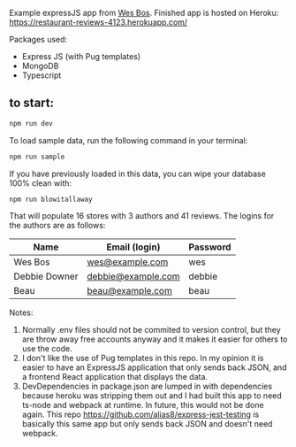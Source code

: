 Example expressJS app from [Wes Bos](https://wesbos.com/learn-node/). 
Finished app is hosted on Heroku: https://restaurant-reviews-4123.herokuapp.com/

Packages used:
- Express JS (with Pug templates)
- MongoDB
- Typescript

## to start:

```bash
npm run dev
```

To load sample data, run the following command in your terminal:

```bash
npm run sample
```

If you have previously loaded in this data, you can wipe your database 100% clean with:

```bash
npm run blowitallaway
```

That will populate 16 stores with 3 authors and 41 reviews. The logins for the authors are as follows:

|Name|Email (login)|Password|
|---|---|---|
|Wes Bos|wes@example.com|wes|
|Debbie Downer|debbie@example.com|debbie|
|Beau|beau@example.com|beau|

Notes:
1. Normally .env files should not be commited to version control, but they are throw
away free accounts anyway and it makes it easier for others to use the code.
2. I don't like the use of Pug templates in this repo. In my opinion it is easier to have
an ExpressJS application that only sends back JSON, and a frontend React application
that displays the data.
3. DevDependencies in package.json are lumped in with dependencies because heroku was 
stripping them out and I had built this app to need ts-node and webpack at runtime. In 
future, this would not be done again. This repo https://github.com/alias8/express-jest-testing
is basically this same app but only sends back JSON and doesn't need webpack.
